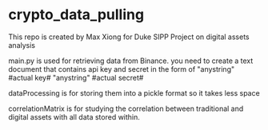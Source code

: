 # crypto_data_pulling
This repo is created by Max Xiong for Duke SIPP Project on digital assets analysis

main.py is used for retrieving data from Binance. you need to create a text document that contains api key and secret in the form of 
"anystring"
#actual key#
"anystring"
#actual secret#

dataProcessing is for storing them into a pickle format so it takes less space

correlationMatrix is for studying the correlation between traditional and digital assets with all data stored within. 
